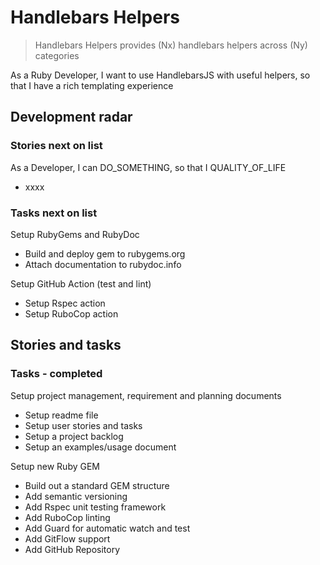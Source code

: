 # Handlebars Helpers

> Handlebars Helpers provides (Nx) handlebars helpers across (Ny) categories

As a Ruby Developer, I want to use HandlebarsJS with useful helpers, so that I have a rich templating experience

## Development radar

### Stories next on list

As a Developer, I can DO_SOMETHING, so that I QUALITY_OF_LIFE

- xxxx

### Tasks next on list

Setup RubyGems and RubyDoc

- Build and deploy gem to rubygems.org
- Attach documentation to rubydoc.info

Setup GitHub Action (test and lint)

- Setup Rspec action
- Setup RuboCop action

## Stories and tasks

### Tasks - completed

Setup project management, requirement and planning documents

- Setup readme file
- Setup user stories and tasks
- Setup a project backlog
- Setup an examples/usage document

Setup new Ruby GEM

- Build out a standard GEM structure
- Add semantic versioning
- Add Rspec unit testing framework
- Add RuboCop linting
- Add Guard for automatic watch and test
- Add GitFlow support
- Add GitHub Repository
